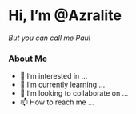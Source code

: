 # Hi, I’m @Azralite

*But you can call me Paul* 

### About Me 


- 👀 I’m interested in ...
- 🌱 I’m currently learning ...
- 💞️ I’m looking to collaborate on ...
- 📫 How to reach me ...

<!---
Azralite/Azralite is a ✨ special ✨ repository because its `README.md` (this file) appears on your GitHub profile.
You can click the Preview link to take a look at your changes.
--->
